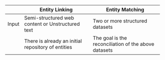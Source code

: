 
| |Entity Linking | Entity Matching|
| -|--|--|
|Input| Semi-structured web content or Unstructured text| Two or more structured datasets|
| | There is already an initial repository of entities| The goal is the reconciliation of the above datasets|

